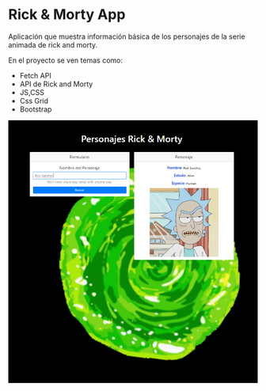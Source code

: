 # Rick & Morty App
Aplicación que muestra información básica de los personajes de la serie animada de rick and morty.

En el proyecto se ven temas como:
- Fetch API
- API de Rick and Morty
- JS,CSS
- Css Grid
- Bootstrap

![](./markdown_img.png)